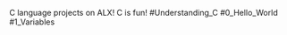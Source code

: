 
C language projects on ALX!
C is fun!
#Understanding_C 
#0_Hello_World 
#1_Variables 



































































